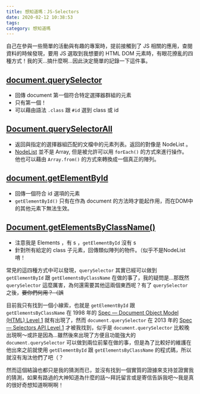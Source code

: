 ```yaml
---
title: 想知道嗎：JS-Selectors
date: 2020-02-12 10:38:53
tags:
category: 想知道嗎
---
```


[<i class="fa fa-medium"></i>](https://medium.com/@wsw0615/%E6%83%B3%E7%9F%A5%E9%81%93%E5%97%8E-js-selectors-3c8e3f4de93a)

自己在參與一些簡單的活動與有趣的專案時，提前接觸到了 JS 相關的應用，查閱資料的時候發現，要用 JS 選取到我想要的 HTML DOM 元素時，有眼花撩亂的四種方式！我的天…搞什麼啊…因此決定簡單的記錄一下這件事。

## [document.querySelector](https://developer.mozilla.org/zh-TW/docs/Web/API/Document/querySelector)
* 回傳 document 第一個符合特定選擇器群組的元素
* 只有第一個！
* 可以藉由語法 `.class` 跟 `#id` 選到 class 或 id

## [Document.querySelectorAll](https://developer.mozilla.org/zh-CN/docs/Web/API/Document/querySelectorAll)
* 返回與指定的選擇器組匹配的文檔中的元素列表。返回的對像是 NodeList 。
* [NodeList](https://developer.mozilla.org/en-US/docs/Web/API/NodeList) 並不是 Array, 但是被允許可以用 `forEach()` 的方式來進行操作。 他也可以藉由 `Array.from()` 的方式來轉換成一個真正的陣列。

## [document.getElementById](https://developer.mozilla.org/zh-CN/docs/Web/API/Document/getElementById)
* 回傳一個符合 id 選項的元素
* `getElementById()` 只有在作為 document 的方法時才能起作用，而在DOM中的其他元素下無法生效。

## [Document.getElementsByClassName()](https://developer.mozilla.org/zh-CN/docs/Web/API/Document/getElementsByClassName)
* 注意我是 Elements ，有 s ，`getElementById` 沒有 s
* 針對所有給定的 class 子元素，回傳類似陣列的物件。（似乎不是NodeList唷！

常見的這四種方式中可以發現，`querySelector` 其實已經可以做到 `getElementById` 跟 `getElementsByClassName` 在做的事了，我的疑問是…那既然 `querySelector` 這麼厲害，為何還需要其他這兩個東西呢？有了 `querySelector` 之後，~~要你們何用？（誤~~

目前我只有找到一個小線索，也就是 `getElementById` 跟 `getElementsByClassName` 在 1998 年的 [Spec — Document Object Model (HTML) Level 1](https://www.w3.org/TR/REC-DOM-Level-1/level-one-html) 就有出現了，然而 `document.querySelector` 在 2013 年的 [Spec — Selectors API Level 1](https://www.w3.org/TR/selectors-api/) 才被我找到，似乎是 `document.querySelector` 比較晚出現啊～或許是因為…雖然後來出現了方便且功能強大的 `document.querySelector` 可以做到兩位前輩在做的事，但是為了比較好的維護在他出來之前就使用 `getElementById` 跟 `getElementsByClassName` 的程式碼，所以就沒有淘汰他們了吧（？

然而這個結論也都只是我的猜測而已，並沒有找到一個實質的證據來支持並證實我的猜測，如果有路過的大神知道為什麼的話～拜託留言或是寄信告訴我吧～我是真的很好奇想知道啊啊啊！
